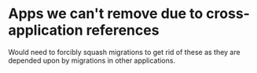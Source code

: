 # Apps we can't remove due to cross-application references

Would need to forcibly squash migrations to get rid of these as they are depended upon by migrations in other applications.
